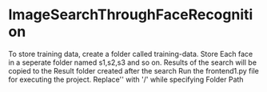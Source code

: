 # ImageSearchThroughFaceRecognition
To store training data, create a folder called training-data. Store Each face in a seperate folder named s1,s2,s3 and so on.
Results of the search will be copied to the Result folder created after the search
Run the frontend1.py file for executing the project.
Replace'\' with '/' while specifying Folder Path
